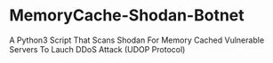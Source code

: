 # MemoryCache-Shodan-Botnet
A Python3 Script That Scans Shodan For Memory Cached Vulnerable Servers To Lauch DDoS Attack (UDOP Protocol) 
